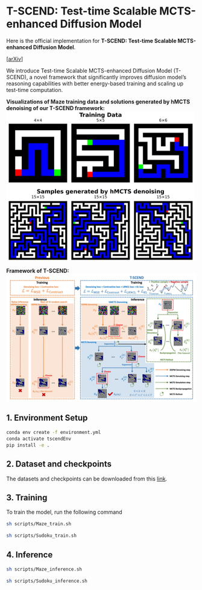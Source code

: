 # T-SCEND: Test-time Scalable MCTS-enhanced Diffusion Model
Here is the official implementation for **T-SCEND: Test-time Scalable MCTS-enhanced Diffusion Model**. 

[[arXiv](https://arxiv.org/abs/2502.01989)]

We introduce Test-time Scalable MCTS-enhanced Diffusion Model (T-SCEND), a novel framework that significantly improves diffusion model’s reasoning capabilities with better energy-based training and scaling up test-time computation.

**Visualizations of Maze training data and solutions generated by hMCTS denoising of our T-SCEND framework:**
<a href="https://github.com/AI4Science-WestlakeU/t_scend/tree/main/assets/maze_plot_train_hmcts_00.jpg">
  <img src="https://raw.githubusercontent.com/AI4Science-WestlakeU/t_scend/main/assets/maze_plot_train_hmcts_00.jpg" align="center" width="500">
</a>

**Framework of T-SCEND:**
<a href="https://github.com/AI4Science-WestlakeU/t_scend/tree/main/assets/figure1.jpg">
  <img src="https://raw.githubusercontent.com/AI4Science-WestlakeU/t_scend/main/assets/figure1.jpg" align="center" width="800">
</a>
## 1. Environment Setup

```bash
conda env create -f environment.yml
conda activate tscendEnv
pip install -e .
```

## 2. Dataset and checkpoints
The datasets and checkpoints can be downloaded from this [link](https://drive.google.com/drive/folders/1ZfPdkQ4DpEukOxRn6S47ADV3TXTnr6xk?usp=drive_link).

## 3. Training
To train the model, run the following command
```bash
sh scripts/Maze_train.sh
```
```bash
sh scripts/Sudoku_train.sh
```
## 4. Inference

```bash
sh scripts/Maze_inference.sh
```
```bash
sh scripts/Sudoku_inference.sh
```
